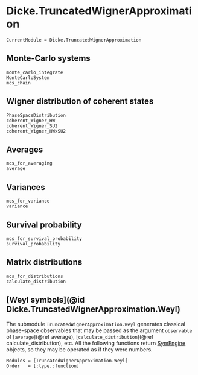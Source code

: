 # Dicke.TruncatedWignerApproximation
```@meta
CurrentModule = Dicke.TruncatedWignerApproximation
```
## Monte-Carlo systems
```@docs
monte_carlo_integrate
MonteCarloSystem
mcs_chain
```
## Wigner distribution of coherent states
```@docs
PhaseSpaceDistribution
coherent_Wigner_HW
coherent_Wigner_SU2
coherent_Wigner_HWxSU2
```
## Averages
```@docs
mcs_for_averaging
average
```
## Variances
```@docs
mcs_for_variance
variance
```
## Survival probability
```@docs
mcs_for_survival_probability
survival_probability
```
## Matrix distributions
```@docs
mcs_for_distributions
calculate_distribution
```


## [Weyl symbols](@id Dicke.TruncatedWignerApproximation.Weyl)
The submodule `TruncatedWignerApproximation.Weyl` generates classical phase-space
observables that may be passed as the argument `observable` of [`average`](@ref average), [`calculate_distribution`](@ref calculate_distribution), etc. All the following functions return [SymEngine](https://juliahub.com/docs/SymEngine) objects,
so they may be operated as if they were numbers. 
```@autodocs
Modules = [TruncatedWignerApproximation.Weyl]
Order   = [:type,:function]
```